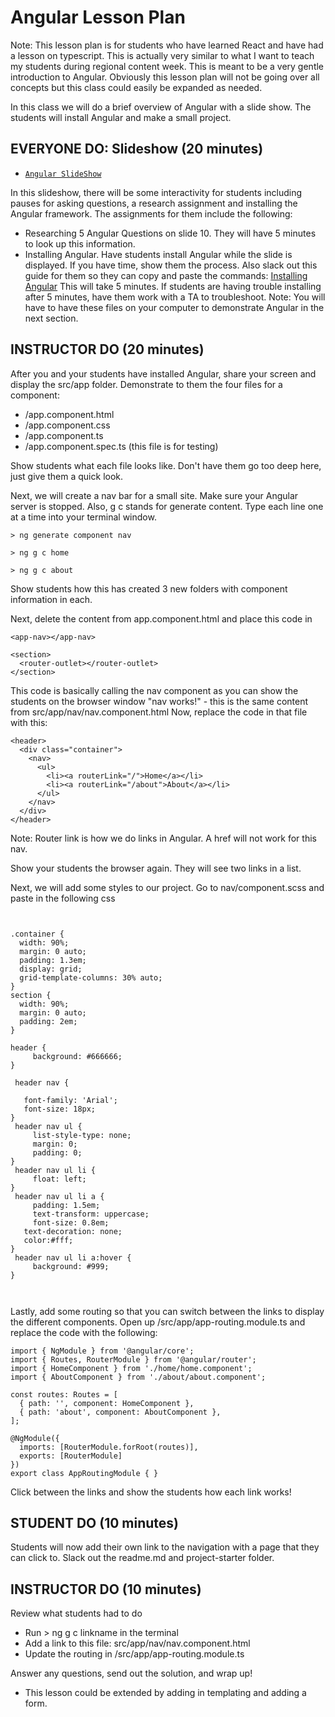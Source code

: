 # Angular Lesson Plan
Note: This lesson plan is for students who have learned React and have had a lesson on typescript. This is actually very similar to what I want to teach my students during regional content week.  This is meant to be a very gentle introduction to Angular.  Obviously this lesson plan will not be going over all concepts but this class could easily be expanded as needed.

In this class we will do a brief overview of Angular with a slide show.  The students will install Angular and make a small project.

## EVERYONE DO: Slideshow (20 minutes)

* [`Angular SlideShow`](https://docs.google.com/presentation/d/1ka0_LxLS1VqEBXbYWrXYqKOXOjrG3g7asKAplDtugJ4/edit?usp=sharing)

In this slideshow, there will be some interactivity for students including pauses for asking questions, a research assignment and installing the Angular framework. The assignments for them include the following:
- Researching 5 Angular Questions on slide 10.  They will have 5 minutes to look up this information.
- Installing Angular. Have students install Angular while the slide is displayed. If you have time, show them the process.  Also slack out this guide for them so they can copy and paste the commands: [Installing Angular](installing-angular.md) This will take 5 minutes. If students are having trouble installing after 5 minutes, have them work with a TA to troubleshoot.  Note: You will have to have these files on your computer to demonstrate Angular in the next section.

## INSTRUCTOR DO (20 minutes)
After you and your students have installed Angular, share your screen and display the src/app folder.  Demonstrate to them the four files for a component: 
- /app.component.html
- /app.component.css
- /app.component.ts
- /app.component.spec.ts (this file is for testing)

Show students what each file looks like.  Don't have them go too deep here, just give them a quick look.

Next, we will create a nav bar for a small site.  Make sure your Angular server is stopped.  Also, g c stands for generate content. Type each line one at a time into your terminal window.

```
> ng generate component nav

> ng g c home

> ng g c about

```
Show students how this has created 3 new folders with component information in each. 

Next, delete the content from app.component.html and place this code in
```
<app-nav></app-nav>

<section>
  <router-outlet></router-outlet>
</section>
```

This code is basically calling the nav component as you can show the students on the browser window "nav works!" - this is the same content from src/app/nav/nav.component.html  Now, replace the code in that file with this:

```
<header>
  <div class="container">
    <nav>
      <ul>
        <li><a routerLink="/">Home</a></li>
        <li><a routerLink="/about">About</a></li>
      </ul>
    </nav>
  </div>
</header>
```
Note: Router link is how we do links in Angular.  A href will not work for this nav.

Show your students the browser again.  They will see two links in a list.

Next, we will add some styles to our project.  Go to nav/component.scss and paste in the following css

```


.container {
  width: 90%;
  margin: 0 auto;
  padding: 1.3em;
  display: grid;
  grid-template-columns: 30% auto;
}
section {
  width: 90%;
  margin: 0 auto;
  padding: 2em;
}

header {
	 background: #666666;
}

 header nav {

   font-family: 'Arial';
   font-size: 18px;
}
 header nav ul {
	 list-style-type: none;
	 margin: 0;
	 padding: 0;
}
 header nav ul li {
	 float: left;
}
 header nav ul li a {
	 padding: 1.5em;
	 text-transform: uppercase;
	 font-size: 0.8em;
   text-decoration: none;
   color:#fff;
}
 header nav ul li a:hover {
	 background: #999;
}

 
```

Lastly, add some routing so that you can switch between the links to display the different components. Open up /src/app/app-routing.module.ts and replace the code with the following:

```
import { NgModule } from '@angular/core';
import { Routes, RouterModule } from '@angular/router';
import { HomeComponent } from './home/home.component';
import { AboutComponent } from './about/about.component';

const routes: Routes = [
  { path: '', component: HomeComponent },
  { path: 'about', component: AboutComponent },
];

@NgModule({
  imports: [RouterModule.forRoot(routes)],
  exports: [RouterModule]
})
export class AppRoutingModule { }

```

Click between the links and show the students how each link works!

## STUDENT DO (10 minutes)
Students will now add their own link to the navigation with a page that they can click to.  Slack out the readme.md and project-starter folder.

## INSTRUCTOR DO (10 minutes)
Review what students had to do
- Run > ng g c linkname in the terminal
- Add a link to this file: src/app/nav/nav.component.html
- Update the routing in /src/app/app-routing.module.ts

Answer any questions, send out the solution, and wrap up!

- This lesson could be extended by adding in templating and adding a form.



